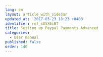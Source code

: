 ```yaml
---
lang: en
layout: article_with_sidebar
updated_at: '2017-03-23 18:23 +0400'
identifier: ref_sO5X6iBT
title: Setting up Paypal Payments Advanced
categories:
  - User manual
published: false
order: 140
---
```

